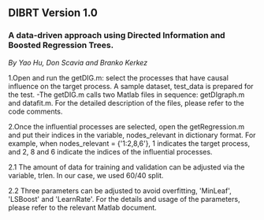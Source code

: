## DIBRT Version 1.0

### A data-driven approach using Directed Information and Boosted Regression Trees. 
*By Yao Hu, Don Scavia and Branko Kerkez* 

1.Open and run the getDIG.m: select the processes that have causal influence on the 
target process. A sample dataset, test_data is prepared for the test.
  -The getDIG.m calls two Matlab files in sequence: getDIgraph.m and datafit.m. For the 
detailed description of the files, please refer to the code comments.

2.Once the influential processes are selected, open the getRegression.m and put their indices 
in the variable, nodes_relevant in dictionary format. For example, when nodes_relevant = {'1:2,8,6'},
1 indicates the target process, and 2, 8 and 6 indicate the indices of the influential processes.

2.1 The amount of data for training and validation can be adjusted via the variable, trlen. In our case,
we used 60/40 split.

2.2 Three parameters can be adjusted to avoid overfitting, 'MinLeaf', 'LSBoost' and 'LearnRate'. 
For the details and usage of the parameters, please refer to the relevant Matlab document.

